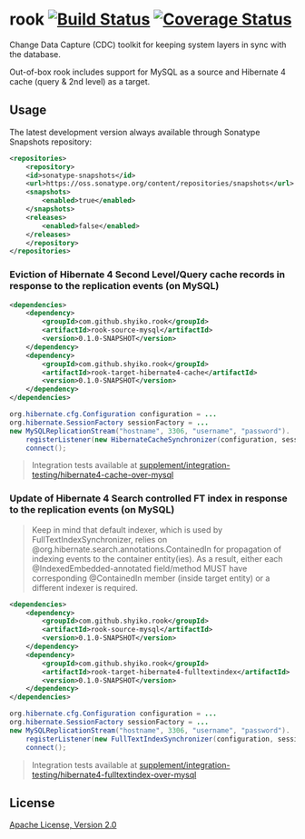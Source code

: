 # rook [![Build Status](https://travis-ci.org/shyiko/rook.png?branch=master)](https://travis-ci.org/shyiko/rook) [![Coverage Status](https://coveralls.io/repos/shyiko/rook/badge.png?branch=master)](https://coveralls.io/r/shyiko/rook?branch=master)

Change Data Capture (CDC) toolkit for keeping system layers in sync with the database.

Out-of-box rook includes support for MySQL as a source and Hibernate 4 cache (query & 2nd level) as a target.

## Usage

The latest development version always available through Sonatype Snapshots repository:

```xml
<repositories>
    <repository>
    <id>sonatype-snapshots</id>
    <url>https://oss.sonatype.org/content/repositories/snapshots</url>
    <snapshots>
        <enabled>true</enabled>
    </snapshots>
    <releases>
        <enabled>false</enabled>
    </releases>
    </repository>
</repositories>
```

### Eviction of Hibernate 4 Second Level/Query cache records in response to the replication events (on MySQL)

```xml
<dependencies>
    <dependency>
        <groupId>com.github.shyiko.rook</groupId>
        <artifactId>rook-source-mysql</artifactId>
        <version>0.1.0-SNAPSHOT</version>
    </dependency>
    <dependency>
        <groupId>com.github.shyiko.rook</groupId>
        <artifactId>rook-target-hibernate4-cache</artifactId>
        <version>0.1.0-SNAPSHOT</version>
    </dependency>
</dependencies>
```

```java
org.hibernate.cfg.Configuration configuration = ...
org.hibernate.SessionFactory sessionFactory = ...
new MySQLReplicationStream("hostname", 3306, "username", "password").
    registerListener(new HibernateCacheSynchronizer(configuration, sessionFactory)).
    connect();
```

> Integration tests available at [supplement/integration-testing/hibernate4-cache-over-mysql](https://github.com/shyiko/rook/tree/master/supplement/integration-testing/hibernate4-cache-over-mysql)

### Update of Hibernate 4 Search controlled FT index in response to the replication events (on MySQL)

> Keep in mind that default indexer, which is used by FullTextIndexSynchronizer, relies on
@org.hibernate.search.annotations.ContainedIn for propagation of indexing events to the container entity(ies).
As a result, either each @IndexedEmbedded-annotated field/method MUST have corresponding @ContainedIn member
(inside target entity) or a different indexer is required.

```xml
<dependencies>
    <dependency>
        <groupId>com.github.shyiko.rook</groupId>
        <artifactId>rook-source-mysql</artifactId>
        <version>0.1.0-SNAPSHOT</version>
    </dependency>
    <dependency>
        <groupId>com.github.shyiko.rook</groupId>
        <artifactId>rook-target-hibernate4-fulltextindex</artifactId>
        <version>0.1.0-SNAPSHOT</version>
    </dependency>
</dependencies>
```

```java
org.hibernate.cfg.Configuration configuration = ...
org.hibernate.SessionFactory sessionFactory = ...
new MySQLReplicationStream("hostname", 3306, "username", "password").
    registerListener(new FullTextIndexSynchronizer(configuration, sessionFactory)).
    connect();
```

> Integration tests available at [supplement/integration-testing/hibernate4-fulltextindex-over-mysql](https://github.com/shyiko/rook/tree/master/supplement/integration-testing/hibernate4-fulltextindex-over-mysql)

## License

[Apache License, Version 2.0](http://www.apache.org/licenses/LICENSE-2.0)

